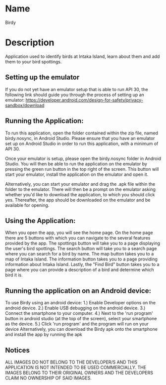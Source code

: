 # Name

Birdy

# Description

Application used to identify birds at Intaka Island, learn about them and add them to your bird spottings.

## Setting up the emulator

If you do not yet have an emulator setup that is able to run API 30, the following link should guide you through the process of setting up an emulator:
https://developer.android.com/design-for-safety/privacy-sandbox/download

## Running the Application:

To run this application, open the folder contained within the zip file, named birdy.nosync, in Android Studio. Please ensure that you have an emulator set up on Android Studio in order to run this application, with a minimum of API 30.

Once your emulator is setup, please open the birdy.nosync folder in Android Studio.
You will then be able to run the application on the emulator by pressing the green run button in the top right of the screen. This button will start your emulator, install the application on the emulator and open it.

Alternatively, you can start your emulator and drag the .apk file within the folder to the emulator. There will then be a prompt on the emulator asking whether you'd like to download the application, to which you should click yes. Thereafter, the app should be downloaded on the emulator and be available for opening.

## Using the Application:

When you open the app, you will see the home page. On the home page there are 5 buttons with which you can navigate to the several features provided by the app. The spottings button will take you to a page displaying the user's bird spottings. The search button will take you to a search page where you can search for a bird by name. The map button takes you to a map of Intaka Island. The information button takes you to a page providing information about Intaka Island. Lastly, the "Find Bird" button takes you to a page where you can provide a description of a bird and determine which bird it is.

## Running the application on an Android device:

To use Birdy using an android device:
1.) Enable Developer options on the android device.
2.) Enable USB debugging on the android device.
3.) Connect the smartphone to your computer.
4.) Next to the 'run program' button in android studio (at the top of the screen), select your smartphone as the device.
5.) Click 'run program' and the program will run on your device
Alternatively, you can download the Birdy apk onto the smartphone and install the app by running the apk

## Notices

ALL IMAGES DO NOT BELONG TO THE DEVELOPER/S AND THIS APPLICATION IS NOT INTENDED TO BE USED COMMERCIALLY. THE IMAGES BELONG TO THEIR ORIGINAL OWNERS AND THE DEVELOPERS CLAIM NO OWNERSHIP OF SAID IMAGES.
